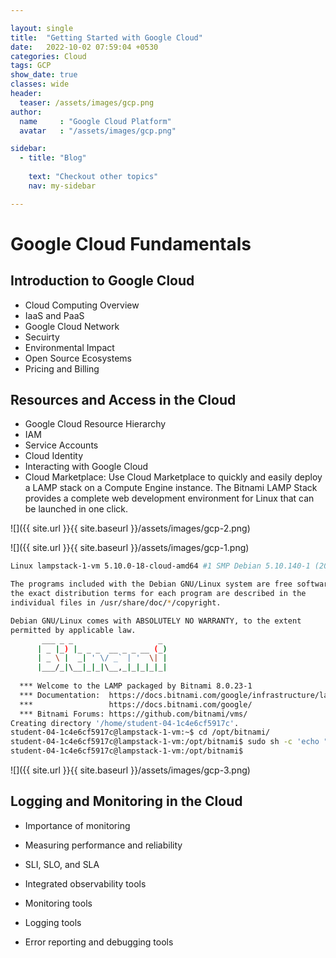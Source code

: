 ```yaml
---

layout: single
title:  "Getting Started with Google Cloud"
date:   2022-10-02 07:59:04 +0530
categories: Cloud
tags: GCP
show_date: true
classes: wide
header:
  teaser: /assets/images/gcp.png
author:
  name     : "Google Cloud Platform"
  avatar   : "/assets/images/gcp.png"

sidebar:
  - title: "Blog"
   
    text: "Checkout other topics"
    nav: my-sidebar

---
```


# Google Cloud Fundamentals
## Introduction to Google Cloud
- Cloud Computing Overview
- IaaS and PaaS
- Google Cloud Network
- Secuirty
- Environmental Impact
- Open Source Ecosystems
- Pricing and Billing
## Resources and Access in the Cloud
- Google Cloud Resource Hierarchy
- IAM
- Service Accounts
- Cloud Identity
- Interacting with Google Cloud
- Cloud Marketplace:  Use Cloud Marketplace to quickly and easily deploy a LAMP stack on a Compute Engine instance. The Bitnami LAMP Stack provides a complete web development environment for Linux that can be launched in one click.

![]({{ site.url }}{{ site.baseurl }}/assets/images/gcp-2.png)

![]({{ site.url }}{{ site.baseurl }}/assets/images/gcp-1.png)

```sh
Linux lampstack-1-vm 5.10.0-18-cloud-amd64 #1 SMP Debian 5.10.140-1 (2022-09-02) x86_64

The programs included with the Debian GNU/Linux system are free software;
the exact distribution terms for each program are described in the
individual files in /usr/share/doc/*/copyright.

Debian GNU/Linux comes with ABSOLUTELY NO WARRANTY, to the extent
permitted by applicable law.
       ___ _ _                   _
      | _ |_) |_ _ _  __ _ _ __ (_)
      | _ \ |  _| ' \/ _` | '  \| |
      |___/_|\__|_|_|\__,_|_|_|_|_|
  
  *** Welcome to the LAMP packaged by Bitnami 8.0.23-1                     ***
  *** Documentation:  https://docs.bitnami.com/google/infrastructure/lamp/ ***
  ***                 https://docs.bitnami.com/google/                     ***
  *** Bitnami Forums: https://github.com/bitnami/vms/                      ***
Creating directory '/home/student-04-1c4e6cf5917c'.
student-04-1c4e6cf5917c@lampstack-1-vm:~$ cd /opt/bitnami/
student-04-1c4e6cf5917c@lampstack-1-vm:/opt/bitnami$ sudo sh -c 'echo "<?php phpinfo(); ?>" > apache2/htdocs/phpinfo.php'
student-04-1c4e6cf5917c@lampstack-1-vm:/opt/bitnami$ 
```

![]({{ site.url }}{{ site.baseurl }}/assets/images/gcp-3.png)







## Logging and Monitoring in the Cloud

- Importance of monitoring

- Measuring performance and reliability

- SLI, SLO, and SLA

- Integrated observability tools

- Monitoring tools

- Logging tools

- Error reporting and debugging tools

  